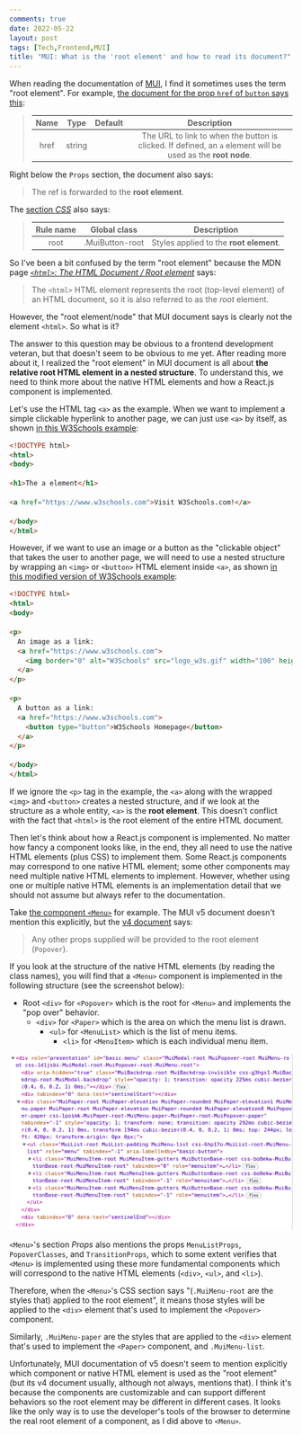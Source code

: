 ```yaml
---
comments: true
date: 2022-05-22
layout: post
tags: [Tech,Frontend,MUI]
title: "MUI: What is the 'root element' and how to read its document?"
---
```


When reading the documentation of [MUI](https://mui.com/), I find it sometimes uses the term "root element". For example, [the document for the prop `href` of `button` says this](https://mui.com/material-ui/api/button/#props):

> | Name | Type | Default | Description |
> |:----:|:----:|:-------:|:-----------:|
> | href | string || The URL to link to when the button is clicked. If defined, an `a` element will be used as the **root node**. |

Right below the `Props` section, the document also says:

> The ref is forwarded to the **root element**.

The [section _CSS_](https://mui.com/material-ui/api/button/#css) also says:

> | Rule name | Global class | Description |
> |:---------:|:------------:|:-----------:|
> |root | .MuiButton-root | Styles applied to the **root element**. |

So I've been a bit confused by the term "root element" because the MDN page [_`<html>`: The HTML Document / Root element_](https://developer.mozilla.org/en-US/docs/Web/HTML/Element/html) says:

> The `<html>` HTML element represents the root (top-level element) of an HTML document, so it is also referred to as the _root_ element.

However, the "root element/node" that MUI document says is clearly not the element `<html>`. So what is it?

The answer to this question may be obvious to a frontend development veteran, but that doesn't seem to be obvious to me yet. After reading more about it, I realized the "root element" in MUI document is all about **the relative root HTML element in a nested structure**. To understand this, we need to think more about the native HTML elements and how a React.js component is implemented.

Let's use the HTML tag `<a>` as the example. When we want to implement a simple clickable hyperlink to another page, we can just use `<a>` by itself, as shown [in this W3Schools example](https://www.w3schools.com/tags/tryit.asp?filename=tryhtml_link_test):

```html
<!DOCTYPE html>
<html>
<body>

<h1>The a element</h1>

<a href="https://www.w3schools.com">Visit W3Schools.com!</a>

</body>
</html>
```

However, if we want to use an image or a button as the "clickable object" that takes the user to another page, we will need to use a nested structure by wrapping an `<img>` or `<button>` HTML element inside `<a>`, as shown [in this modified version of W3Schools example](https://www.w3schools.com/tags/tryit.asp?filename=tryhtml_link_image):

```html
<!DOCTYPE html>
<html>
<body>

<p>
  An image as a link:
  <a href="https://www.w3schools.com">
    <img border="0" alt="W3Schools" src="logo_w3s.gif" width="100" height="100">
  </a>
</p>

<p>
  A button as a link:
  <a href="https://www.w3schools.com">
    <button type="button">W3Schools Homepage</button>
  </a>
</p>

</body>
</html>
```

If we ignore the `<p>` tag in the example, the `<a>` along with the wrapped `<img>` and `<button>` creates a nested structure, and if we look at the structure as a whole entity, `<a>` is the **root element**. This doesn't conflict with the fact that `<html>` is the root element of the entire HTML document.

Then let's think about how a React.js component is implemented. No matter how fancy a component looks like, in the end, they all need to use the native HTML elements (plus CSS) to implement them. Some React.js components may correspond to one native HTML element; some other components may need multiple native HTML elements to implement. However, whether using one or multiple native HTML elements is an implementation detail that we should not assume but always refer to the documentation.

Take [the component `<Menu>`](https://mui.com/material-ui/api/menu/) for example. The MUI v5 document doesn't mention this explicitly, but the [v4 document](https://v4.mui.com/api/menu/) says:

> Any other props supplied will be provided to the root element (`Popover`).

If you look at the structure of the native HTML elements (by reading the class names), you will find that a `<Menu>` component is implemented in the following structure (see the screenshot below):

- Root `<div>` for `<Popover>` which is the root for `<Menu>` and implements the "pop over" behavior.
  - `<div>` for `<Paper>` which is the area on which the menu list is drawn.
    - `<ul>` for `<MenuList>` which is the list of menu items.
      - `<li>` for `<MenuItem>` which is each individual menu item.

![`<Menu>` structure in native HTML elements](../../images/2022/05-22/menu-structure.png)

`<Menu>`'s section _Props_ also mentions the props `MenuListProps`, `PopoverClasses`, and `TransitionProps`, which to some extent verifies that `<Menu>` is implemented using these more fundamental components which will correspond to the native HTML elements (`<div>`, `<ul>`, and `<li>`).

Therefore, when the `<Menu>`'s CSS section says "(`.MuiMenu-root` are the styles that) applied to the root element", it means those styles will be applied to the `<div>` element that's used to implement the `<Popover>` component.

Similarly, `.MuiMenu-paper` are the styles that are applied to the `<div>` element that's used to implement the `<Paper>` component, and `.MuiMenu-list`.

Unfortunately, MUI documentation of v5 doesn't seem to mention explicitly which component or native HTML element is used as the "root element" (but its v4 document usually, although not always, mentions that). I think it's because the components are customizable and can support different behaviors so the root element may be different in different cases. It looks like the only way is to use the developer's tools of the browser to determine the real root element of a component, as I did above to `<Menu>`.
